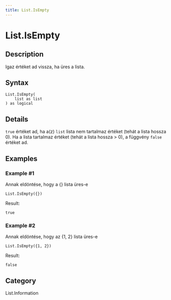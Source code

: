 ```yaml
---
title: List.IsEmpty
---
```


# List.IsEmpty


## Description

Igaz értéket ad vissza, ha üres a lista.


## Syntax

```powerquery
List.IsEmpty(
    list as list
) as logical
```


## Details

<code>true</code> értéket ad, ha a(z) <code>list</code> lista nem tartalmaz értéket (tehát a lista hossza 0). Ha a lista tartalmaz értéket (tehát a lista hossza > 0), a függvény <code>false</code> értéket ad.


## Examples

### Example #1 
Annak eldöntése, hogy a \{} lista üres-e
```powerquery
List.IsEmpty({})
```

Result: 
```powerquery
true
```


### Example #2 
Annak eldöntése, hogy az \{1, 2} lista üres-e
```powerquery
List.IsEmpty({1, 2})
```

Result: 
```powerquery
false
```




## Category
List.Information
